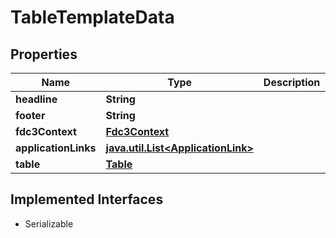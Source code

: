

# TableTemplateData


## Properties

Name | Type | Description | Notes
------------ | ------------- | ------------- | -------------
**headline** | **String** |  | 
**footer** | **String** |  |  [optional]
**fdc3Context** | [**Fdc3Context**](Fdc3Context.md) |  |  [optional]
**applicationLinks** | [**java.util.List&lt;ApplicationLink&gt;**](ApplicationLink.md) |  |  [optional]
**table** | [**Table**](Table.md) |  |  [optional]


## Implemented Interfaces

* Serializable


